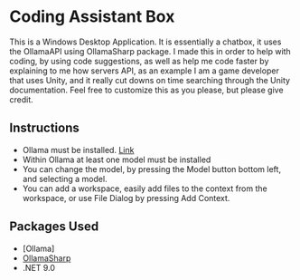 # Coding Assistant Box
This is a Windows Desktop Application. It is essentially a chatbox, it uses the OllamaAPI using OllamaSharp package. I made this in order to help with coding, by using code suggestions, as well as help me code faster by explaining to me how servers API, as an example I am a game developer that uses Unity, and it really cut downs on time searching through the Unity documentation. Feel free to customize this as you please, but please give credit.

## Instructions
- Ollama must be installed. [Link](https://ollama.com/)
- Within Ollama at least one model must be installed
- You can change the model, by pressing the Model button bottom left, and selecting a model.
- You can add a workspace, easily add files to the context from the workspace, or use File Dialog by pressing Add Context.



## Packages Used
- [Ollama] 
- [OllamaSharp](https://github.com/awaescher/OllamaSharp)
- .NET 9.0
